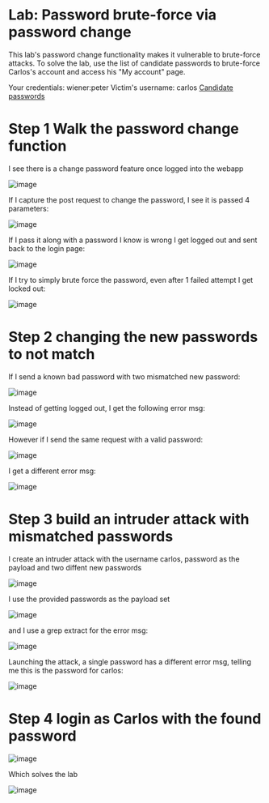 # Lab: Password brute-force via password change

 This lab's password change functionality makes it vulnerable to brute-force attacks. To solve the lab, use the list of candidate passwords to brute-force Carlos's account and access his "My account" page.

Your credentials: wiener:peter
Victim's username: carlos
[Candidate passwords](https://portswigger.net/web-security/authentication/auth-lab-passwords)


# Step 1 Walk the password change function

I see there is a change password feature once logged into the webapp

![image](https://user-images.githubusercontent.com/83407557/208775832-d04bf428-0f5f-4328-bdad-5c035e5fc941.png)

If I capture the post request to change the password, I see it is passed 4 parameters:

![image](https://user-images.githubusercontent.com/83407557/208776029-2e2c7c46-47a6-4352-bea1-602bb73a6fc7.png)

If I pass it along with a password I know is wrong I get logged out and sent back to the login page:

![image](https://user-images.githubusercontent.com/83407557/208776405-d2aa9bd1-a60f-4e83-88ae-d2100efa5c97.png)

If I try to simply brute force the password, even after 1 failed attempt I get locked out:

![image](https://user-images.githubusercontent.com/83407557/208776466-1a0bb735-09b8-49f2-96d3-57555056765d.png)

# Step 2 changing the new passwords to not match

If I send a known bad password with two mismatched new password:

![image](https://user-images.githubusercontent.com/83407557/208778554-086b9f86-ad1c-48bd-a8cb-5b84d9a24a48.png)

Instead of getting logged out, I get the following error msg:

![image](https://user-images.githubusercontent.com/83407557/208778655-1235d439-98f4-4424-86ec-6c44ed1a91ab.png)

However if I send the same request with a valid password:

![image](https://user-images.githubusercontent.com/83407557/208779006-c4a27954-10db-43e5-95a3-1cbc0c2b4e6e.png)

I get a different error msg:

![image](https://user-images.githubusercontent.com/83407557/208779085-3c036f82-1235-4fff-a39e-dc1ad9da9847.png)



# Step 3 build an intruder attack with mismatched passwords

I create an intruder attack with the username carlos, password as the payload and two diffent new passwords

![image](https://user-images.githubusercontent.com/83407557/208779297-310dbe26-3710-4d50-8168-0240779f1faa.png)

I use the provided passwords as the payload set

![image](https://user-images.githubusercontent.com/83407557/208779490-b08b3b17-8d5d-472f-81e1-f8e1214519de.png)

and I use a grep extract for the error msg:

![image](https://user-images.githubusercontent.com/83407557/208779635-91fb2e1e-be2b-4395-8ce8-e784bb9aba1e.png)

Launching the attack, a single password has a different error msg, telling me this is the password for carlos:

![image](https://user-images.githubusercontent.com/83407557/208779742-06b9aa7a-3fd1-4328-85c8-dfcc3f1992e0.png)


# Step 4 login as Carlos with the found password

![image](https://user-images.githubusercontent.com/83407557/208779867-ca1c5253-7c33-42fc-81c3-57b1245768ce.png)

Which solves the lab

![image](https://user-images.githubusercontent.com/83407557/208779961-799c0b70-89ab-4001-8f86-1d1684b9c5c6.png)
